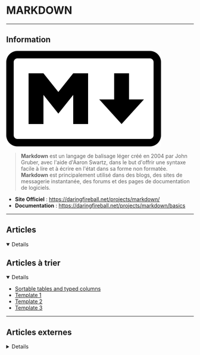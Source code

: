 # MARKDOWN
----

## <i class="fa-solid fa-hashtag"></i> Information

![Logo](../../_media/developpement/markdown/markdown-logo.svg ':size=250 :no-zoom')


> <i class="fa-solid fa-quote-left"></i> **Markdown** est un langage de balisage léger créé en 2004 par John Gruber, avec l'aide d'Aaron Swartz, dans le but d'offrir une syntaxe facile à lire et à écrire en l'état dans sa forme non formatée. **Markdown** est principalement utilisé dans des blogs, des sites de messagerie instantanée, des forums et des pages de documentation de logiciels. <i class="fa-solid fa-quote-left fa-rotate-180"></i>


- <i class="fa-solid fa-globe"></i> **Site Officiel** : https://daringfireball.net/projects/markdown/
- <i class="fa-solid fa-book"></i> **Documentation** : https://daringfireball.net/projects/markdown/basics

----

## <i class="fa-regular fa-newspaper"></i> Articles

<details open>

</details>

## <i class="fa-solid fa-glasses"></i> Articles à trier

<details open>

- [Sortable tables and typed columns](atrier/dev/markdown/markdown_004.md)
- [Template 1](atrier/dev/markdown/markdown_001.md)
- [Template 2](atrier/dev/markdown/markdown_002.md)
- [Template 3](atrier/dev/markdown/markdown_003.md)

</details>

----

## <i class="fa-solid fa-glasses"></i> Articles externes

<details>

- [À propos de l’écriture et de la mise en forme sur GitHub](https://docs.github.com/fr/get-started/writing-on-github/getting-started-with-writing-and-formatting-on-github/about-writing-and-formatting-on-github)
- [An Introduction to MDXJS](https://css-tricks.com/an-introduction-to-mdxjs/)
- [CommonMark: A Formal Specification For Markdown](https://www.smashingmagazine.com/2020/12/commonmark-formal-specification-markdown/)
- [Considerations for Using Markdown Writing Apps on Static Sites](https://css-tricks.com/considerations-for-using-markdown-writing-apps-on-static-sites/)
- [Copiez du contenu web au format markdown](https://korben.info/copiez-du-contenu-web-au-format-markdown.html)
- [Gérez votre documentation projet comme du code](https://connect.ed-diamond.com/GNU-Linux-Magazine/glmf-158/gerez-votre-documentation-projet-comme-du-code)
- [GitHub Flavored Markdown Spec](https://github.github.com/gfm/)
- [GitHub Markdown Cheatsheet](https://linuxhint.com/github_markdown_cheatsheet/)
- [How to Modify Nodes in an Abstract Syntax Tree](https://css-tricks.com/how-to-modify-nodes-in-an-abstract-syntax-tree/)
- [How to Work With GitHub Flavored Markdown in Linux](https://www.tecmint.com/github-flavored-markdown/)
- [La syntaxe Markdown](https://blog.shevarezo.fr/post/2015/02/18/syntaxe-markdown)
- [Markdown autodocs: Automation From External or Remote Files](https://dzone.com/articles/markdown-docs-automation-like-readmemd-from-extern)
- [Markdown Style Guide](https://cirosantilli.com/markdown-style-guide/)
- [The Markdown Guide](https://www.markdownguide.org/)
- [The Printable Markdown Cheat Sheet for Beginners and Experts](https://www.makeuseof.com/tag/printable-markdown-cheat-sheet/)
- [What Is Markdown? A Beginner's Guide to Getting Started](https://www.makeuseof.com/tag/learning-markdown-write-web-faster/)
- [Writing in Markdown: An Introduction](https://dzone.com/articles/writing-in-markdown-an-introduction) 
- https://commonmark.org/help/

</details>
